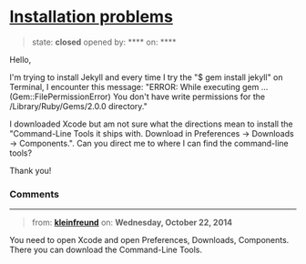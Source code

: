 # [Installation problems](https://github.com/jekyll/jekyll-help/issues/174)

> state: **closed** opened by: **** on: ****

Hello,

I&#x27;m trying to install Jekyll and every time I try the &quot;$ gem install jekyll&quot; on Terminal, I encounter this message:
&quot;ERROR:  While executing gem ... (Gem::FilePermissionError)
    You don&#x27;t have write permissions for the /Library/Ruby/Gems/2.0.0 directory.&quot;

I downloaded Xcode but am not sure what the directions mean to install the &quot;Command-Line Tools it ships with. Download in  Preferences → Downloads → Components.&quot;. Can you direct me to where I can find the command-line tools?

Thank you!

### Comments

---
> from: [**kleinfreund**](https://github.com/jekyll/jekyll-help/issues/174#issuecomment-60131362) on: **Wednesday, October 22, 2014**

You need to open Xcode and open Preferences, Downloads, Components. There you can download the Command-Line Tools.
